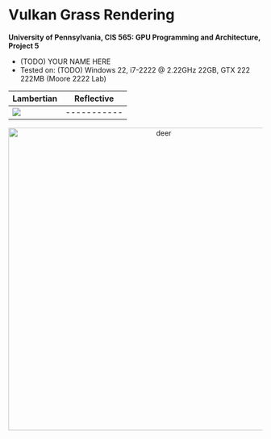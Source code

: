 Vulkan Grass Rendering
==================================

**University of Pennsylvania, CIS 565: GPU Programming and Architecture, Project 5**

* (TODO) YOUR NAME HERE
* Tested on: (TODO) Windows 22, i7-2222 @ 2.22GHz 22GB, GTX 222 222MB (Moore 2222 Lab)

| Lambertian | Reflective |
| ------------ | ----------- |
| ![](img/cull1.gif) | ----------- |
<p align="center">
<img src="img/cull1.gif"
     alt="deer"
     width="600"/>
</p>
